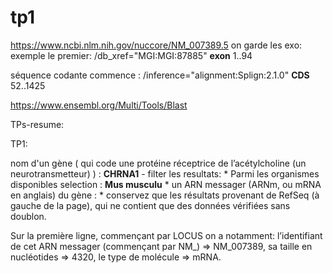 # tp1

https://www.ncbi.nlm.nih.gov/nuccore/NM_007389.5
on garde les exo:
exemple le premier:
/db_xref="MGI:MGI:87885"
     **exon**            1..94

séquence codante commence :
/inference="alignment:Splign:2.1.0"
     **CDS**             52..1425

https://www.ensembl.org/Multi/Tools/Blast

TPs-resume:

TP1:  

nom d'un gène ( qui code une protéine réceptrice de l’acétylcholine (un neurotransmetteur) ) : **CHRNA1**
    - filter les resultats:
      * Parmi les organismes disponibles selection : **Mus musculu**
      * un ARN messager (ARNm, ou mRNA en anglais) du gène :
      * conservez que les résultats provenant de RefSeq (à gauche de la page), qui ne contient que des données vérifiées sans doublon.


Sur la première ligne, commençant par LOCUS on a notamment:
l’identifiant de cet ARN messager (commençant par NM_)  => NM_007389,
sa taille en nucléotides  => 4320,
le type de molécule => mRNA.
